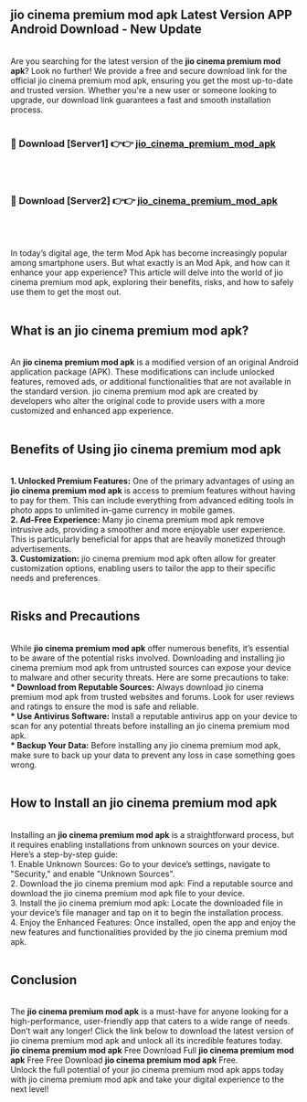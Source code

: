 ## jio cinema premium mod apk Latest Version APP Android Download - New Update
<br>
Are you searching for the latest version of the <strong>jio cinema premium mod apk</strong>? Look no further! We provide a free and secure download link for the official jio cinema premium mod apk, ensuring you get the most up-to-date and trusted version. Whether you're a new user or someone looking to upgrade, our download link guarantees a fast and smooth installation process.
<br>
<br>
<h3>🔴 Download [Server1] 👉👉 <a href="https://modyolo.store/jio+cinema+premium+mod+apk">jio_cinema_premium_mod_apk</a></h3><br>
<br>
<h3>🔴 Download [Server2] 👉👉 <a href="https://modyolo.store/jio+cinema+premium+mod+apk">jio_cinema_premium_mod_apk</a></h3><br>
<br>
<br>
In today’s digital age, the term Mod Apk has become increasingly popular among smartphone users. But what exactly is an Mod Apk, and how can it enhance your app experience? This article will delve into the world of jio cinema premium mod apk, exploring their benefits, risks, and how to safely use them to get the most out.
<br>
<br>
<h2>What is an jio cinema premium mod apk?</h2>
<br>
An <strong>jio cinema premium mod apk</strong> is a modified version of an original Android application package (APK). These modifications can include unlocked features, removed ads, or additional functionalities that are not available in the standard version. jio cinema premium mod apk are created by developers who alter the original code to provide users with a more customized and enhanced app experience.
<br>
<br>
<h2>Benefits of Using jio cinema premium mod apk</h2>
<br>
<strong> 1. Unlocked Premium Features:</strong> One of the primary advantages of using an <strong>jio cinema premium mod apk</strong> is access to premium features without having to pay for them. This can include everything from advanced editing tools in photo apps to unlimited in-game currency in mobile games.
<br>
<strong> 2. Ad-Free Experience:</strong> Many jio cinema premium mod apk remove intrusive ads, providing a smoother and more enjoyable user experience. This is particularly beneficial for apps that are heavily monetized through advertisements.
<br>
<strong> 3. Customization:</strong> jio cinema premium mod apk often allow for greater customization options, enabling users to tailor the app to their specific needs and preferences.
<br>
<br>
<h2>Risks and Precautions</h2>
<br>
While <strong>jio cinema premium mod apk</strong> offer numerous benefits, it’s essential to be aware of the potential risks involved. Downloading and installing jio cinema premium mod apk from untrusted sources can expose your device to malware and other security threats. Here are some precautions to take:
<br>
<strong> * Download from Reputable Sources:</strong> Always download jio cinema premium mod apk from trusted websites and forums. Look for user reviews and ratings to ensure the mod is safe and reliable.
<br>
<strong> * Use Antivirus Software:</strong> Install a reputable antivirus app on your device to scan for any potential threats before installing an jio cinema premium mod apk.
<br>
<strong> * Backup Your Data:</strong> Before installing any jio cinema premium mod apk, make sure to back up your data to prevent any loss in case something goes wrong.
<br>
<br>
<h2>How to Install an jio cinema premium mod apk</h2>
<br>
Installing an <strong>jio cinema premium mod apk</strong> is a straightforward process, but it requires enabling installations from unknown sources on your device. Here’s a step-by-step guide:
<br>
 1. Enable Unknown Sources: Go to your device’s settings, navigate to "Security," and enable "Unknown Sources".
<br>
 2. Download the jio cinema premium mod apk: Find a reputable source and download the jio cinema premium mod apk file to your device.
<br>
 3. Install the jio cinema premium mod apk: Locate the downloaded file in your device’s file manager and tap on it to begin the installation process.
<br>
 4. Enjoy the Enhanced Features: Once installed, open the app and enjoy the new features and functionalities provided by the jio cinema premium mod apk.
<br>
<br>
<h2><strong>Conclusion</strong></h2>
<br>
The <strong>jio cinema premium mod apk</strong> is a must-have for anyone looking for a high-performance, user-friendly app that caters to a wide range of needs. Don’t wait any longer! Click the link below to download the latest version of jio cinema premium mod apk and unlock all its incredible features today.
<br>
<strong>jio cinema premium mod apk</strong> Free Download Full <strong>jio cinema premium mod apk</strong> Free Free Download <strong>jio cinema premium mod apk</strong> Free.
<br>
Unlock the full potential of your jio cinema premium mod apk apps today with jio cinema premium mod apk and take your digital experience to the next level!
